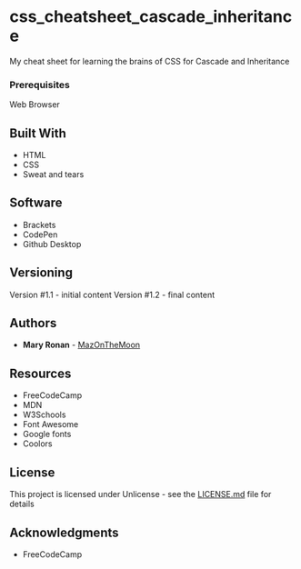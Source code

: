 # css_cheatsheet_cascade_inheritance
 My cheat sheet for learning the brains of CSS for Cascade and Inheritance

### Prerequisites

Web Browser

## Built With

* HTML
* CSS
* Sweat and tears

## Software
* Brackets
* CodePen
* Github Desktop

## Versioning

Version #1.1 - initial content
Version #1.2 - final content

## Authors

* **Mary Ronan** - [MazOnTheMoon](https://github.com/MazontheMoon)

## Resources

* FreeCodeCamp
* MDN
* W3Schools
* Font Awesome
* Google fonts
* Coolors

## License

This project is licensed under Unlicense - see the [LICENSE.md](LICENSE.md) file for details

## Acknowledgments

* FreeCodeCamp

